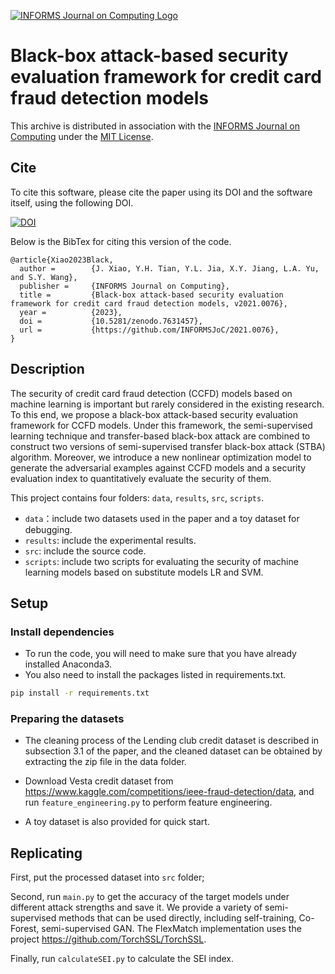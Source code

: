[![INFORMS Journal on Computing Logo](https://INFORMSJoC.github.io/logos/INFORMS_Journal_on_Computing_Header.jpg)](https://pubsonline.informs.org/journal/ijoc)

# Black-box attack-based security evaluation framework for credit card fraud detection models
This archive is distributed in association with the [INFORMS Journal on
Computing](https://pubsonline.informs.org/journal/ijoc) under the [MIT License](LICENSE).

## Cite

To cite this software, please cite the paper using its DOI and the software itself, using the following DOI.

[![DOI](https://zenodo.org/badge/591213054.svg)](https://zenodo.org/badge/latestdoi/591213054)

Below is the BibTex for citing this version of the code.

```
@article{Xiao2023Black,
  author =        {J. Xiao, Y.H. Tian, Y.L. Jia, X.Y. Jiang, L.A. Yu, and S.Y. Wang},
  publisher =     {INFORMS Journal on Computing},
  title =         {Black-box attack-based security evaluation framework for credit card fraud detection models, v2021.0076},
  year =          {2023},
  doi =           {10.5281/zenodo.7631457},
  url =           {https://github.com/INFORMSJoC/2021.0076},
}  
```


## Description
The security of credit card fraud detection (CCFD) models based on machine learning is important but rarely considered in the existing research. To this end, we propose a black-box attack-based security evaluation framework for CCFD models. Under this framework, the semi-supervised learning technique and transfer-based black-box attack are combined to construct two versions of semi-supervised transfer black-box attack (STBA) algorithm. Moreover, we introduce a new nonlinear optimization model to generate the adversarial examples against CCFD models and a security evaluation index to quantitatively evaluate the security of them. 

This project contains four folders: `data`, `results`, `src`, `scripts`. 
- `data`：include two datasets used in the paper and a toy dataset for debugging.
- `results`: include the experimental results.  
- `src`: include the source code. 
- `scripts`: include two scripts for evaluating the security of machine learning models based on substitute models LR and SVM.  

## Setup
### Install dependencies
- To run the code, you will need to make sure that you have already installed Anaconda3.  
- You also need to install the packages listed in requirements.txt.
```bash
pip install -r requirements.txt
```

### Preparing the datasets
- The cleaning process of the Lending club credit dataset is described in subsection 3.1 of the paper, and the cleaned dataset can be obtained by extracting the zip file in the data folder.  

- Download Vesta credit dataset from https://www.kaggle.com/competitions/ieee-fraud-detection/data, and run `feature_engineering.py` to perform feature engineering.  

- A toy dataset is also provided for quick start.





## Replicating
First, put the processed dataset into `src` folder;  

Second, run `main.py` to get the accuracy of the target models under different attack strengths and save it. We provide a variety of semi-supervised methods that can be used directly, including self-training, Co-Forest, semi-supervised GAN. The FlexMatch implementation uses the project https://github.com/TorchSSL/TorchSSL.  

Finally, run `calculateSEI.py` to calculate the SEI index.
